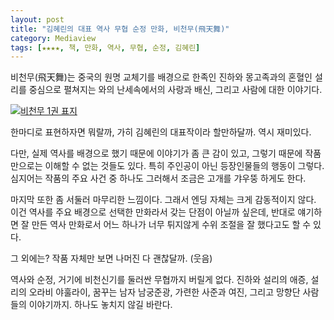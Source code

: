 ```yaml
---
layout: post
title: "김혜린의 대표 역사 무협 순정 만화, 비천무(飛天舞)"
category: Mediaview
tags: [★★★★, 책, 만화, 역사, 무협, 순정, 김혜린]
---
```


비천무(飛天舞)는 중국의 원명 교체기를 배경으로 한족인 진하와 몽고족과의 혼혈인 설리를 중심으로 펼쳐지는 와의 난세속에서의 사랑과 배신, 그리고 사람에 대한 이야기다.

[![비천무 1권 표지](https://lh5.googleusercontent.com/-MQBaP1xE-uA/VSQOwYt37GI/AAAAAAAAPOY/Qn8dSzaiMo0/w270/bicheonmu_01.jpg "영화화도 드라마화도 됐지만, 원작만한것은 없을 것이다.")](http://www.aladin.co.kr/shop/wproduct.aspx?ISBN=8952893565&ttbkey=ttbreznoa0249001&COPYPaper=1)

한마디로 표현하자면 뭐랄까, 가히 김혜린의 대표작이라 할만하달까.
역시 재미있다.

다만, 실제 역사를 배경으로 했기 때문에 이야기가 좀 큰 감이 있고, 그렇기 때문에 작품만으로는 이해할 수 없는 것들도 있다. 특히 주인공이 아닌 등장인물들의 행동이 그렇다. 심지어는 작품의 주요 사건 중 하나도 그러해서 조금은 고개를 갸우뚱 하게도 한다.

마지막 또한 좀 서둘러 마무리한 느낌이다. 그래서 엔딩 자체는 크게 감동적이지 않다. 이건 역사를 주요 배경으로 선택한 만화라서 갖는 단점이 아닐까 싶은데, 반대로 얘기하면 잘 만든 역사 만화로서 어느 하나가 너무 튀지않게 수위 조절을 잘 했다고도 할 수 있다.

그 외에는? 작품 자체만 보면 나머진 다 괜찮달까. (웃음)

역사와 순정, 거기에 비천신기를 둘러싼 무협까지 버릴게 없다.
진하와 설리의 애증, 설리의 오라비 야훌라이, 꿈꾸는 남자 남궁준광, 가련한 사준과 여진, 그리고 망향단 사람들의 이야기까지.
하나도 놓치지 않길 바란다.
